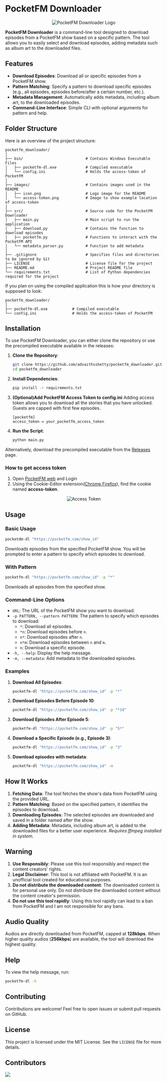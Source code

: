 # PocketFM Downloader

<p align="center">
  <img src="./images/icon.png" alt="PocketFM Downloader Logo" />
</p>

**PocketFM Downloader** is a command-line tool designed to download episodes from a PocketFM show based on a specific pattern. The tool allows you to easily select and download episodes, adding metadata such as album art to the downloaded files.

## Features

- **Download Episodes**: Download all or specific episodes from a PocketFM show.
- **Pattern Matching**: Specify a pattern to download specific episodes (e.g., all episodes, episodes before/after a certain number, etc.).
- **Metadata Management**: Automatically adds metadata, including album art, to the downloaded episodes.
- **Command-Line Interface**: Simple CLI with optional arguments for pattern and help.

## Folder Structure

Here is an overview of the project structure:

```
pocketfm_downloader/
│
├── bin/                            # Contains Windows Executable Files
│   ├── pocketfm-dl.exe             # Compiled executable
│   └── config.ini                  # Holds the access-token of PocketFM
│
├── images/                         # Contains images used in the README
│   ├── icon.png                    # Logo image for the README
│   └── access-token.png            # Image to show example location of access-token
│
├── src/                            # Source code for the PocketFM Downloader
│   ├── main.py                     # Main script to run the application
│   ├── download.py                 # Contains the function to download episodes
│   ├── pocketfm.py                 # Functions to interact with the PocketFM API
│   └── metadata_parser.py          # Function to add metadata
│
├── .gitignore                      # Specifies files and directories to be ignored by Git
├── LICENSE                         # License file for the project
├── README.md                       # Project README file
└── requirements.txt                # List of Python dependencies required for the project
```

If you plan on using the compiled application this is how your directory is supposed to look:

```
pocketfm_downloader/
│
├── pocketfm-dl.exe           # Compiled executable
└── config.ini                # Holds the access-token of PocketFM
```

## Installation

To use PocketFM Downloader, you can either clone the repository or use the precompiled executable available in the releases:

1. **Clone the Repository**:
    ```bash
    git clone https://github.com/advaithsshetty/pocketfm_downloader.git
    cd pocketfm_downloader
    ```

2. **Install Dependencies**:
    ```bash
    pip install -r requirements.txt
    ```

3. **(Optional)Add PocketFM Access Token to config.ini**
    Adding access token allows you to download all the stories that you have unlocked.
    Guests are capped with first few episodes.
    ```code
    [pocketfm]
    access_token = your_pocketfm_access_token
    ```

4. **Run the Script**:
    ```bash
    python main.py
    ```

Alternatively, download the precompiled executable from the [Releases](https://github.com/advaithsshetty/pocketfm_downloader/releases) page.

### How to get access token

1. Open <a href="https://pocketfm.com/">PocketFM web</a> and Login
2. Using the Cookie-Editor extension([Chrome](https://chromewebstore.google.com/detail/cookie-editor/hlkenndednhfkekhgcdicdfddnkalmdm),[Firefox](https://addons.mozilla.org/en-US/firefox/addon/cookie-editor/)), find the cookie named **access-token**.
<p align="center">
  <img src="./images/access-token.png" alt="Access Token" />
</p>

## Usage

### Basic Usage

```bash
pocketdm-dl "https://pocketfm.com/show_id"
```
Downloads episodes from the specified PocketFM show. You will be prompted to enter a pattern to specify which episodes to download.

### With Pattern

```bash
pocketfm-dl "https://pocketfm.com/show_id" -p "*"
```
Downloads all episodes from the specified show.

### Command-Line Options

- `URL`: The URL of the PocketFM show you want to download.
- `-p PATTERN, --pattern PATTERN`: The pattern to specify which episodes to download:
  - `*`: Download all episodes.
  - `*n`: Download episodes before `n`.
  - `n*`: Download episodes after `n`.
  - `n*m`: Download episodes between `n` and `m`.
  - `n`: Download a specific episode.
- `-h, --help`: Display the help message.
- `-m, --metadata`: Add metadata to the downloaded episodes.

### Examples

1. **Download All Episodes**:
    ```bash
    pocketfm-dl "https://pocketfm.com/show_id" -p "*"
    ```

2. **Download Episodes Before Episode 10**:
    ```bash
    pocketfm-dl "https://pocketfm.com/show_id" -p "*10"
    ```

3. **Download Episodes After Episode 5**:
    ```bash
    pocketfm-dl "https://pocketfm.com/show_id" -p "5*"
    ```

4. **Download a Specific Episode (e.g., Episode 3)**:
    ```bash
    pocketfm-dl "https://pocketfm.com/show_id" -p "3"
    ```

5. **Download episodes with metadata**:
    ```bash
    pocketfm-dl "https://pocketfm.com/show_id" -m
    ```
    
## How It Works

1. **Fetching Data**: The tool fetches the show's data from PocketFM using the provided URL.
2. **Pattern Matching**: Based on the specified pattern, it identifies the episodes to download.
3. **Downloading Episodes**: The selected episodes are downloaded and saved in a folder named after the show.
4. **Adding Metadata**: Metadata, including album art, is added to the downloaded files for a better user experience. *Requires ffmpeg installed in system*.

## Warning

1. **Use Responsibly**: Please use this tool responsibly and respect the content creators' rights.
2. **Legal Disclaimer**: This tool is not affiliated with PocketFM. It is an unofficial tool created for educational purposes.
3. **Do not distribute the downloaded content**: The downloaded content is for personal use only. Do not distribute the downloaded content without the content creator's permission.
4. **Do not use this tool rapidly**: Using this tool rapidly can lead to a ban from PocketFM and I am not responsible for any bans.

## Audio Quality

Audios are directly downloaded from PocketFM, capped at **128kbps**. When higher quality audios (**256kbps**) are available, the tool will download the highest quality.

## Help

To view the help message, run:

```bash
pocketfm-dl -h
```

## Contributing

Contributions are welcome! Feel free to open issues or submit pull requests on GitHub.


## License

This project is licensed under the MIT License. See the `LICENSE` file for more details.

## Contributors
<p>
  <a href="https://github.com/advaithsshetty/pocketfm_downloader/graphs/contributors">
    <img src="https://contrib.rocks/image?repo=advaithsshetty/pocketfm_downloader" />
  </a>
</p>